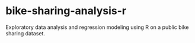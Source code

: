# bike-sharing-analysis-r
Exploratory data analysis and regression modeling using R on a public bike sharing dataset.
